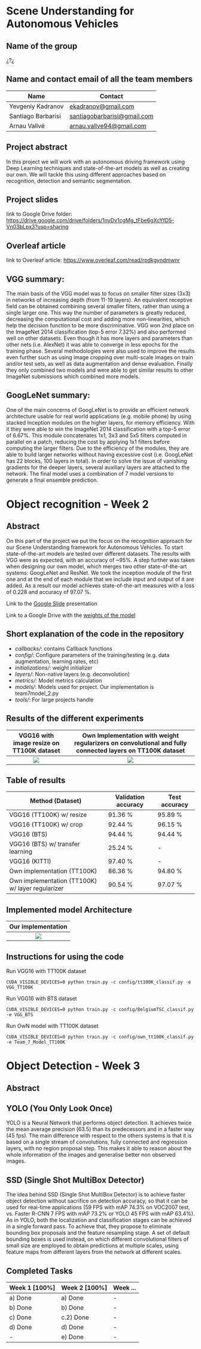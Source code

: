 # Scene Understanding for Autonomous Vehicles 

## Name of the group
¿?¿

## Name and contact email of all the team members

| Name  | Contact | 
| ------------- | ------------- | 
| Yevgeniy Kadranov  | ekadranov@gmail.com| 
| Santiago Barbarisi | santiagobarbarisi@gmail.com | 
| Arnau Vallvé| arnau.vallve94@gmail.com| 

## Project abstract
In this project we will work with an autonomous driving framework using Deep Learning techniques and state-of-the-art models as well as creating our own. We will tackle this using different approaches based on recognition, detection and semantic segmentation.

## Project slides 
link to Google Drive folder: https://drive.google.com/drive/folders/1nyDv1cgMg_tFbe6gXcYfD5-Vn03bLpx3?usp=sharing

## Overleaf article
link to Overleaf article: https://www.overleaf.com/read/rpdkgyndmwnr

## VGG summary:  
The main basis of the VGG model was to focus on smaller filter sizes (3x3) in networks of increasing depth (from 11-19 layers). An equivalent receptive field can be obtained combining several smaller filters, rather than using a single larger one. This way the number of parameters is greatly reduced, decreasing the computational cost and adding more non-linearities, which help the decision function to be more discriminative. VGG won 2nd place on the ImageNet 2014 classification (top-5 error 7.32%) and also performed well on other datasets. Even though it has more layers and parameters than other nets (i.e. AlexNet) it was able to converge in less epochs for the training phase. Several methodologies were also used to improve the results even further such as using image cropping over multi-scale images on train and/or test sets, as well as data augmentation and dense evaluation. Finally they only combined two models and were able to get similar results to other ImageNet submissions which combined more models.

## GoogLeNet summary:
One of the main concerns of GoogLeNet is to provide an efficient network architecture usable for real world applications (e.g. mobile phone) by using stacked Inception modules on the higher layers, for memory efficiency. With it they were able to win the ImageNet 2014 classification with a top-5 error of 6.67%. This module concatenates 1x1, 3x3 and 5x5 filters computed in parallel on a patch, reducing the cost by applying 1x1 filters before computing the larger filters. Due to the efficiency of the modules, they are able to build larger networks without having excessive cost (i.e. GoogLeNet has 22 blocks, 100 layers in total). In order to solve the issue of vanishing gradients for the deeper layers, several auxiliary layers are attached to the network. The final model uses a combination of 7 model versions to generate a final ensemble prediction.

# Object recognition - Week 2
## Abstract
On this part of the project we put the focus on the recognition approach for our Scene Understanding framework for Autonomous Vehicles. To start state-of-the-art models are tested over different datasets. The results with VGG were as expected, with an accuracy of ~95%. A step further was taken when designing our own model, which merges two other state-of-the-art systems: GoogLeNet and ResNet. We took the inception module of the first one and at the end of each module that we include input and output of it are added. As a result our model achieves state-of-the-art measures with a loss of 0.228 and accuracy of 97.07 %.

Link to the <a href="https://drive.google.com/open?id=1-oUoocoUbNQGtc-Pw5gQgt0Lo1bocq5_CWq0KBo2nQ8">Google Slide</a> presentation

Link to a Google Drive with the <a href="https://drive.google.com/open?id=11-X5G42oRKUpxxuu-zUR_sL87CWXa2Fk">weights of the model</a>

## Short explanation of the code in the repository
* *callbacks/*: contains Callback functions
* *config/*: Configure parameters of the training/testing (e.g. data augmentation, learning rates, etc)
* *initializations/*: weight initializer
* *layers/*: Non-native layers (e.g. deconvolution)
* *metrics/*: Model metrics calculation
* *models/*: Models used for project. Our implementation is team7model_2.py
* *tools/*: For large projects handle

## Results of the different experiments

VGG16 with image resize on TT100K dataset| Own Implementation with weight regularizers on convolutional and fully connected layers on TT100K dataset
:-------------------------:|:-------------------------:
![](https://github.com/ArnauVallve94/mcv-m5/blob/master/Images/vgg.jpeg)  |  ![](https://github.com/ArnauVallve94/mcv-m5/blob/master/Images/own.jpeg)

## Table of results
| Method (Dataset) | Validation accuracy| Test accuracy |
| ------------- | ------------- | ------------- |
| VGG16 (TT100K) w/ resize | 91.36 % | 95.89 % |
| VGG16 (TT100K) w/ crop | 92.44 % | 96.15 % |
| VGG16 (BTS)| 94.44 % | 94.44 % |
| VGG16 (BTS) w/ transfer learning | 25.24 % | - |
| VGG16 (KITTI) | 97.40 % | - |
| Own implementation (TT100K) | 86.36 % | 94.80 % |
| Own implementation (TT100K) w/ layer regularizer| 90.54 % | 97.07 % |

## Implemented model Architecture
Our implementation             |  
:-------------------------:|
![](https://github.com/ArnauVallve94/mcv-m5/blob/master/Images/model.png)  |  

## Instructions for using the code
Run VGG16 with TT100K dataset
```
CUDA_VISIBLE_DEVICES=0 python train.py -c config/tt100K_classif.py -e VGG_TT100K
```

Run VGG16 with BTS dataset
```
CUDA_VISIBLE_DEVICES=0 python train.py -c config/BelgiumTSC_classif.py -e VGG_BTS
```

Run OwN model with TT100K dataset
```
CUDA_VISIBLE_DEVICES=0 python train.py -c config/own_tt100K_classif.py -e Team_7_Model_TT100K
```

# Object Detection - Week 3

## Abstract

## YOLO (You Only Look Once)
YOLO is a Neural Network that performs object detection. It achieves twice the mean average precision (63.5) than its predecessors and in a faster way (45 fps). The main difference with respect to the others systems is that it is based on a single stream of convolutions, fully connected and regression layers, with no region proposal step. This makes it able to reason about the whole information of the images and generalise better non observed images.

## SSD (Single Shot MultiBox Detector)
The idea behind SSD (Single Shot MultiBox Detector) is to achieve faster object detection without sacrifice on detection accuracy, so that it can be used for real-time applications (59 FPS with mAP 74.3% on VOC2007 test, vs. Faster R-CNN 7 FPS with mAP 73.2% or YOLO 45 FPS with mAP 63.4%). As in YOLO, both the localization and classification stages can be achieved in a single forward pass. To achieve that, they propose to eliminate bounding box proposals and the feature resampling stage. A set of default bounding boxes is used instead, on which different convolutional filters of small size are employed to obtain predictions at multiple scales, using feature maps from different layers from the network at different scales. 


## Completed Tasks
| Week 1 [100%] | Week 2 [100%] | Week ... |
| ------------- | ------------- | ------------- |
| a) Done | a) Done| - |
| b) Done| b) Done| - |
| c) Done| c.2) Done| - |
| d) Done| d) Done| - |
| - | e) Done| - |
